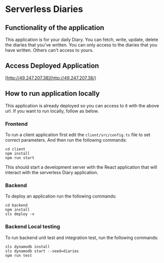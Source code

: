 # Serverless Diaries

## Functionality of the application

This application is for your daily Diary. You can fetch, write, update, delete the diaries that you've written. You can only access to the diaries that you have written. Others can't access to yours.

## Access Deployed Application

[http://49.247.207.38](http://49.247.207.38/)

## How to run application locally

This application is already deployed so you can access to it with the above url. If you want to run locally, follow as below.

### Frontend

To run a client application first edit the `client/src/config.ts` file to set correct parameters. And then run the following commands:

```
cd client
npm install
npm run start
```

This should start a development server with the React application that will interact with the serverless Diary application.

### Backend

To deploy an application run the following commands:

```
cd backend
npm install
sls deploy -v
```

### Backend Local testing

To run backend unit test and integration test, run the following commands:

```
sls dynamodb install
sls dynamodb start --seed=diaries
npm run test
```

